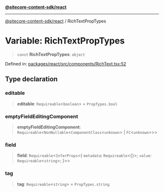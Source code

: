 [**@sitecore-content-sdk/react**](../README.md)

***

[@sitecore-content-sdk/react](../README.md) / RichTextPropTypes

# Variable: RichTextPropTypes

> `const` **RichTextPropTypes**: `object`

Defined in: [packages/react/src/components/RichText.tsx:52](https://github.com/Sitecore/xmc-jss-dev/blob/4e954baaff703857abef880e6218bead13dfe25d/packages/react/src/components/RichText.tsx#L52)

## Type declaration

### editable

> **editable**: `Requireable`\<`boolean`\> = `PropTypes.bool`

### emptyFieldEditingComponent

> **emptyFieldEditingComponent**: `Requireable`\<`NonNullable`\<`ComponentClass`\<`unknown`\> \| `FC`\<`unknown`\>\>\>

### field

> **field**: `Requireable`\<`InferProps`\<\{ `metadata`: `Requireable`\<\{\}\>; `value`: `Requireable`\<`string`\>; \}\>\>

### tag

> **tag**: `Requireable`\<`string`\> = `PropTypes.string`
